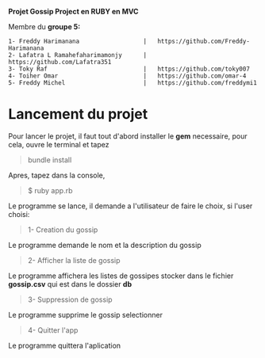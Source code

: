 **Projet <b>Gossip Project </b> en <strong>RUBY en MVC</strong>**<br>

Membre du **groupe 5:**

```mermaid
1- Freddy Harimanana                  |   https://github.com/Freddy-Harimanana 
2- Lafatra L Ramahefaharimamonjy      |   https://github.com/Lafatra351
3- Toky Raf                           |   https://github.com/toky007
4- Toiher Omar                        |   https://github.com/omar-4
5- Freddy Michel                      |   https://github.com/freddymi1
```

# Lancement du projet
Pour lancer le projet, il faut tout d'abord installer le **gem** necessaire, pour cela, ouvre le terminal et tapez 
> bundle install

Apres, tapez dans la console, 
> $ ruby app.rb

Le programme se lance, il demande a l'utilisateur de faire le choix, si l'user choisi:

> 1- Creation du gossip

Le programme demande le nom et la description du gossip

> 2- Afficher la liste de gossip

Le programme affichera les listes de gossipes stocker dans le fichier **gossip.csv** qui est dans le dossier **db**

> 3- Suppression de gossip

Le programme supprime le gossip selectionner

> 4- Quitter l'app

Le programme quittera l'aplication
